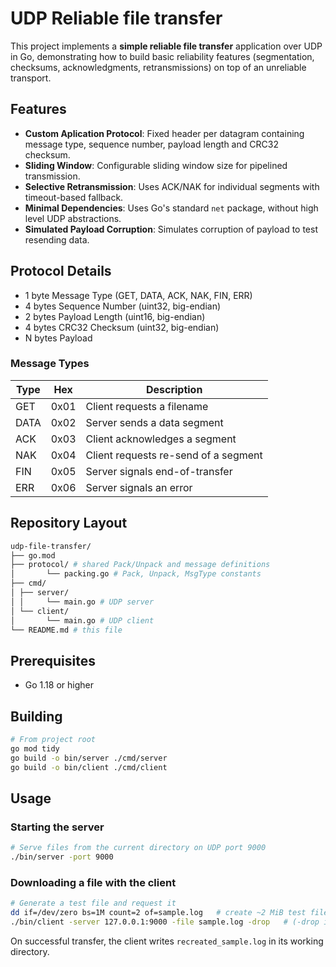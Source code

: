 # UDP Reliable file transfer

This project implements a **simple reliable file transfer** application over UDP in Go, demonstrating how to build basic reliability features (segmentation, checksums, acknowledgments, retransmissions) on top of an unreliable transport.

## Features

- **Custom Aplication Protocol**: Fixed header per datagram containing message type, sequence number, payload length and CRC32 checksum.
- **Sliding Window**: Configurable sliding window size for pipelined transmission.
- **Selective Retransmission**: Uses ACK/NAK for individual segments with timeout-based fallback.
- **Minimal Dependencies**: Uses Go's standard `net` package, without high level UDP abstractions.
- **Simulated Payload Corruption**: Simulates corruption of payload to test resending data.

## Protocol Details

- 1 byte Message Type (GET, DATA, ACK, NAK, FIN, ERR)
- 4 bytes Sequence Number (uint32, big-endian)
- 2 bytes Payload Length (uint16, big-endian)
- 4 bytes CRC32 Checksum (uint32, big-endian)
- N bytes Payload

### Message Types

| Type | Hex  | Description                          |
| ---- | ---- | ------------------------------------ |
| GET  | 0x01 | Client requests a filename           |
| DATA | 0x02 | Server sends a data segment          |
| ACK  | 0x03 | Client acknowledges a segment        |
| NAK  | 0x04 | Client requests re-send of a segment |
| FIN  | 0x05 | Server signals end-of-transfer       |
| ERR  | 0x06 | Server signals an error              |

## Repository Layout

```bash
udp-file-transfer/
├── go.mod
├── protocol/ # shared Pack/Unpack and message definitions
│       └── packing.go # Pack, Unpack, MsgType constants
├── cmd/
│ ├── server/
│ │     └── main.go # UDP server
│ └── client/
│       └── main.go # UDP client
└── README.md # this file
```

## Prerequisites

- Go 1.18 or higher

## Building

```bash
# From project root
go mod tidy
go build -o bin/server ./cmd/server
go build -o bin/client ./cmd/client
```

## Usage

### Starting the server

```bash
# Serve files from the current directory on UDP port 9000
./bin/server -port 9000
```

### Downloading a file with the client

```bash
# Generate a test file and request it
dd if=/dev/zero bs=1M count=2 of=sample.log   # create ~2 MiB test file
./bin/client -server 127.0.0.1:9000 -file sample.log -drop   # (-drop is optional)
```

On successful transfer, the client writes `recreated_sample.log` in its working directory.
